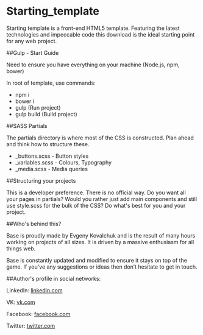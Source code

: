 # Starting_template
Starting template is a front-end HTML5 template. Featuring the latest technologies and impeccable code this download is the ideal starting point for any web project.

##Gulp - Start Guide
<p>Need to ensure you have everything on your machine (Node.js, npm, bower)</p>
<p>In root of template, use commands:</p>
<ul>
	<li>npm i</li>
	<li>bower i</li>
	<li>gulp (Run project)</li>
	<li>gulp build (Build project)</li>
</ul>

##SASS Partials
<p>The partials directory is where most of the CSS is constructed. Plan ahead and think how to structure these.</p>
<ul>
	<li>_buttons.scss - Button styles</li>
	<li>_variables.scss - Colours, Typography</li>
	<li>_media.scss - Media queries</li>
</ul>

##Structuring your projects
<p>This is a developer preference. There is no official way. Do you want all your pages in partials? Would you rather just add main components and still use style.scss for the bulk of the CSS? Do what's best for you and your project.</p>

##Who's behind this?
<p>Base is proudly made by Evgeny Kovalchuk and is the result of many hours working on projects of all sizes. It is driven by a massive enthusiasm for all things web.
</p>
<p>Base is constantly updated and modified to ensure it stays on top of the game. If you’ve any suggestions or ideas then don’t hesitate to get in touch.</p>

##Author's profile in social networks:
<p>LinkedIn: <a href="https://www.linkedin.com/in/kovalchukevgeny" target="_blank">linkedin.com</a></p>
<p>VK: <a href="http://vk.com/silent_control" target="_blank">vk.com</a></p>
<p>Facebook: <a href="https://www.facebook.com/silentc0ntr0l" target="_blank">facebook.com</a></p>
<p>Twitter: <a href="https://twitter.com/kovalchukevgeny" target="_blank">twitter.com</a></p>